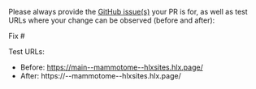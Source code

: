 Please always provide the [GitHub issue(s)](../issues) your PR is for, as well as test URLs where your change can be observed (before and after):

Fix #<gh-issue-id>

Test URLs:
- Before: https://main--mammotome--hlxsites.hlx.page/
- After: https://<branch>--mammotome--hlxsites.hlx.page/
